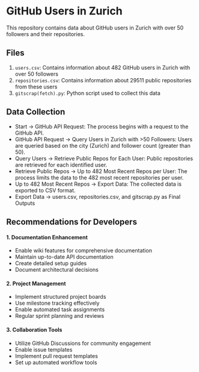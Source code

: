 # GitHub Users in Zurich

This repository contains data about GitHub users in Zurich with over 50 followers and their repositories.

## Files

1. `users.csv`: Contains information about 482 GitHub users in Zurich with over 50 followers
2. `repositories.csv`: Contains information about 29511 public repositories from these users
3. `gitscrap(fetch).py`: Python script used to collect this data

## Data Collection

- Start → GitHub API Request: The process begins with a request to the GitHub API.
- GitHub API Request → Query Users in Zurich with >50 Followers: Users are queried based on the city (Zurich) and follower count (greater than 50).
- Query Users → Retrieve Public Repos for Each User: Public repositories are retrieved for each identified user.
- Retrieve Public Repos → Up to 482 Most Recent Repos per User: The process limits the data to the 482 most recent repositories per user.
- Up to 482 Most Recent Repos → Export Data: The collected data is exported to CSV format.
- Export Data → users.csv, repositories.csv, and gitscrap.py as Final Outputs

## Recommendations for Developers

#### 1. Documentation Enhancement
- Enable wiki features for comprehensive documentation
- Maintain up-to-date API documentation
- Create detailed setup guides
- Document architectural decisions

#### 2. Project Management
- Implement structured project boards
- Use milestone tracking effectively
- Enable automated task assignments
- Regular sprint planning and reviews

#### 3. Collaboration Tools
- Utilize GitHub Discussions for community engagement
- Enable issue templates
- Implement pull request templates
- Set up automated workflow tools


